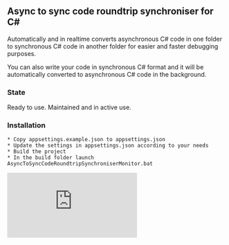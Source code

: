 ## Async to sync code roundtrip synchroniser for C#
Automatically and in realtime converts asynchronous C# code in one folder to synchronous C# code in another folder for easier and faster debugging purposes. 

You can also write your code in synchronous C# format and it will be automatically converted to asynchronous C# code in the background.

### State
Ready to use. Maintained and in active use.

### Installation

    * Copy appsettings.example.json to appsettings.json
    * Update the settings in appsettings.json according to your needs
    * Build the project
    * In the build folder launch AsyncToSyncCodeRoundtripSynchroniserMonitor.bat


[![Analytics](https://ga-beacon.appspot.com/UA-351728-28/AsyncToSyncCodeRoundtripSynchroniserForCSharp/README.md?pixel)](https://github.com/igrigorik/ga-beacon)    
